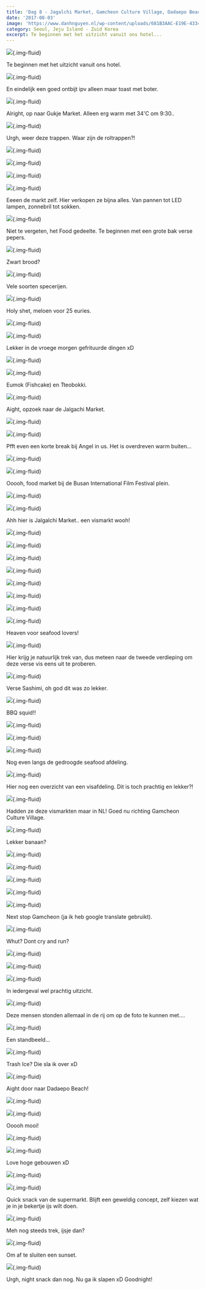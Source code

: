 ```yaml
---
title: 'Dag 8 - Jagalchi Market, Gamcheon Culture Village, Dadaepo Beach - Busan'
date: '2017-08-03'
image: 'https://www.danhnguyen.nl/wp-content/uploads/681B3AAC-E19E-4334-BF08-B076C4481015.jpg'
category: Seoul, Jeju Island - Zuid Korea
excerpt: Te beginnen met het uitzicht vanuit ons hotel...
---
```


![](https://www.danhnguyen.nl/wp-content/uploads/5C7C44A9-07A0-4C47-B5C7-648EA2C123FF-700x394.jpg){.img-fluid}

Te beginnen met het uitzicht vanuit ons hotel.

![](https://www.danhnguyen.nl/wp-content/uploads/4791964B-7F1B-46E1-BE52-4DCAD24A0E92-700x394.jpg){.img-fluid}

En eindelijk een goed ontbijt ipv alleen maar toast met boter.

![](https://www.danhnguyen.nl/wp-content/uploads/05CD95D6-A792-4399-8714-369C2F7B71F5-700x394.jpg){.img-fluid}

Alright, op naar Gukje Market. Alleen erg warm met 34'C om 9:30..

![](https://www.danhnguyen.nl/wp-content/uploads/6BFC4500-C40C-44B7-B019-1D7B561D17D7-700x394.jpg){.img-fluid}

Urgh, weer deze trappen. Waar zijn de roltrappen?!

![](https://www.danhnguyen.nl/wp-content/uploads/6941C579-63EC-41E6-8221-9E99FF1A06CE-700x394.jpg){.img-fluid}

![](https://www.danhnguyen.nl/wp-content/uploads/F7A3C570-CCEE-444C-9BA4-94C16154897E-700x394.jpg){.img-fluid}

![](https://www.danhnguyen.nl/wp-content/uploads/A4B7C6A5-68FB-4AC4-B2A8-75BEB64CCD71-700x394.jpg){.img-fluid}

![](https://www.danhnguyen.nl/wp-content/uploads/875335F7-3A0A-4DF3-96FC-D16FC4E6CDFA-700x394.jpg){.img-fluid}

Eeeen de markt zelf. Hier verkopen ze bijna alles. Van pannen tot LED lampen, zonnebril tot sokken.

![](https://www.danhnguyen.nl/wp-content/uploads/8FAB2263-921D-446A-8BC7-E23791F2E76D-700x394.jpg){.img-fluid}

Niet te vergeten, het Food gedeelte. Te beginnen met een grote bak verse pepers.

![](https://www.danhnguyen.nl/wp-content/uploads/EB5AE6DA-A148-4F21-A3C5-73113389D32B-700x394.jpg){.img-fluid}

Zwart brood?

![](https://www.danhnguyen.nl/wp-content/uploads/9B03B9E2-4038-47FF-937B-A6C7FDC51BB7-700x394.jpg){.img-fluid}

Vele soorten specerijen.

![](https://www.danhnguyen.nl/wp-content/uploads/51DFCC87-184F-4F20-B529-5B45A6BE42BA-700x394.jpg){.img-fluid}

Holy shet, meloen voor 25 euries.

![](https://www.danhnguyen.nl/wp-content/uploads/78BEAB7A-A920-4BF8-8CCA-5D020836DD74-700x394.jpg){.img-fluid}

![](https://www.danhnguyen.nl/wp-content/uploads/F24CA332-5DA5-4EDE-8DBF-4B98A707B91B-700x394.jpg){.img-fluid}

Lekker in de vroege morgen gefrituurde dingen xD

![](https://www.danhnguyen.nl/wp-content/uploads/E7D310E5-EC1C-4593-BDC5-6902E249CBAC-700x394.jpg){.img-fluid}

![](https://www.danhnguyen.nl/wp-content/uploads/43ADF1FA-F021-4596-9739-E7F2A5298898-700x394.jpg){.img-fluid}

Eumok (Fishcake) en Tteobokki.

![](https://www.danhnguyen.nl/wp-content/uploads/FE29650B-DD70-4084-AC5D-5EC70B8D2F3B-700x394.jpg){.img-fluid}

Aight, opzoek naar de Jalgachi Market.

![](https://www.danhnguyen.nl/wp-content/uploads/75BB044B-1656-4040-A877-3DB225FB3D32-700x394.jpg){.img-fluid}

![](https://www.danhnguyen.nl/wp-content/uploads/48356CE2-3670-4E18-BE78-C6D95344EDEF-700x394.jpg){.img-fluid}

Pfft even een korte break bij Angel in us. Het is overdreven warm buiten...

![](https://www.danhnguyen.nl/wp-content/uploads/14C7FE98-A112-45FF-9D0D-E725583BBB5E-700x394.jpg){.img-fluid}

![](https://www.danhnguyen.nl/wp-content/uploads/41CE5E65-CCDF-4297-A9CE-3C7313408932-700x394.jpg){.img-fluid}

Ooooh, food market bij de Busan International Film Festival plein.

![](https://www.danhnguyen.nl/wp-content/uploads/1CB37DB3-C3DA-46A3-8FA1-169CFD36FE73-700x394.jpg){.img-fluid}

![](https://www.danhnguyen.nl/wp-content/uploads/F6E1D83B-E889-4EDA-B9AD-BCF5990AE528-700x394.jpg){.img-fluid}

Ahh hier is Jalgalchi Market.. een vismarkt wooh!

![](https://www.danhnguyen.nl/wp-content/uploads/43E507BC-76F8-404A-9AD7-7099B80A8F16-700x394.jpg){.img-fluid}

![](https://www.danhnguyen.nl/wp-content/uploads/263D0E1B-9DDC-4207-A98C-D94D505957EB-700x394.jpg){.img-fluid}

![](https://www.danhnguyen.nl/wp-content/uploads/094DE75C-B371-4482-9496-5FD211494B73-700x394.jpg){.img-fluid}

![](https://www.danhnguyen.nl/wp-content/uploads/AA81B0D3-93D7-422A-B0BF-E1620FF1C2D2-700x394.jpg){.img-fluid}

![](https://www.danhnguyen.nl/wp-content/uploads/37C3AC82-E9B0-4795-9383-207C483455B2-700x394.jpg){.img-fluid}

![](https://www.danhnguyen.nl/wp-content/uploads/A7D105A4-9B46-4A70-8E6A-8895D79EF72B-700x394.jpg){.img-fluid}

![](https://www.danhnguyen.nl/wp-content/uploads/1C858BAD-F42F-40E0-8F7C-76EDF6AF28F3-700x394.jpg){.img-fluid}

![](https://www.danhnguyen.nl/wp-content/uploads/18538231-11EB-4D60-8E13-4725D6615FC1-700x394.jpg){.img-fluid}

Heaven voor seafood lovers!

![](https://www.danhnguyen.nl/wp-content/uploads/3055E57A-46C7-40D6-A8DF-2B8C555444AE-700x394.jpg){.img-fluid}

Hier krijg je natuurlijk trek van, dus meteen naar de tweede verdieping om deze verse vis eens uit te proberen.

![](https://www.danhnguyen.nl/wp-content/uploads/83A974B5-C568-49B7-9107-AD166D2FB504-700x394.jpg){.img-fluid}

Verse Sashimi, oh god dit was zo lekker.

![](https://www.danhnguyen.nl/wp-content/uploads/B7C0A788-A0D5-4ABC-BA59-FAE524BECF61-700x394.jpg){.img-fluid}

BBQ squid!!

![](https://www.danhnguyen.nl/wp-content/uploads/9EA22DA4-BAFA-4F2C-B7C4-C2167676802B-700x394.jpg){.img-fluid}

![](https://www.danhnguyen.nl/wp-content/uploads/A153D3ED-507B-4A51-BC22-A5F5AC4C18E1-700x394.jpg){.img-fluid}

![](https://www.danhnguyen.nl/wp-content/uploads/0C5C9274-EE0D-4195-80FF-7F6F1742C23C-700x394.jpg){.img-fluid}

Nog even langs de gedroogde seafood afdeling.

![](https://www.danhnguyen.nl/wp-content/uploads/611776E1-B3D6-4FCB-BC91-7D949F8CD222-700x394.jpg){.img-fluid}

Hier nog een overzicht van een visafdeling. Dit is toch prachtig en lekker?!

![](https://www.danhnguyen.nl/wp-content/uploads/47655927-5D20-4861-8446-BA0EBF686390-700x394.jpg){.img-fluid}

Hadden ze deze vismarkten maar in NL! Goed nu richting Gamcheon Culture Village.

![](https://www.danhnguyen.nl/wp-content/uploads/23916014-7CC1-433F-84EF-07FD87AFA9E6-700x394.jpg){.img-fluid}

Lekker banaan?

![](https://www.danhnguyen.nl/wp-content/uploads/08546DF9-1E52-4609-A7CB-857D00589335-700x394.jpg){.img-fluid}

![](https://www.danhnguyen.nl/wp-content/uploads/30636B88-E9E8-40A9-BEE9-9CDE0E3421BD-700x394.jpg){.img-fluid}

![](https://www.danhnguyen.nl/wp-content/uploads/6A1728DB-E19E-4881-93FA-86E9B66A7910-700x394.jpg){.img-fluid}

![](https://www.danhnguyen.nl/wp-content/uploads/B7535B7D-988B-49BA-9B63-93786C4BAA9F-700x394.jpg){.img-fluid}

![](https://www.danhnguyen.nl/wp-content/uploads/C3758609-2A0D-4FFE-A1C2-7C94600D163A-700x394.jpg){.img-fluid}

Next stop Gamcheon (ja ik heb google translate gebruikt).

![](https://www.danhnguyen.nl/wp-content/uploads/58B54FD1-2D27-450F-BED6-69EF175CC78E-700x394.jpg){.img-fluid}

Whut? Dont cry and run?

![](https://www.danhnguyen.nl/wp-content/uploads/59E3323B-8EFA-447E-B370-BBEC9C70E5AA-700x394.jpg){.img-fluid}

![](https://www.danhnguyen.nl/wp-content/uploads/47E4621A-E96B-459D-BA1F-4B9D31B37C9F-700x394.jpg){.img-fluid}

![](https://www.danhnguyen.nl/wp-content/uploads/904FD952-A1E1-46F2-9DC9-EAFD8942D033-700x394.jpg){.img-fluid}

In iedergeval wel prachtig uitzicht.

![](https://www.danhnguyen.nl/wp-content/uploads/727C8EB7-D33E-4DDE-AF85-B566270D4713-700x394.jpg){.img-fluid}

Deze mensen stonden allemaal in de rij om op de foto te kunnen met....

![](https://www.danhnguyen.nl/wp-content/uploads/6FE4F056-63C6-45FC-8761-D355C8460D7E-700x394.jpg){.img-fluid}

Een standbeeld...

![](https://www.danhnguyen.nl/wp-content/uploads/EFFC9E8E-3E1D-4221-8A48-1A586D17508A-700x394.jpg){.img-fluid}

Trash Ice? Die sla ik over xD

![](https://www.danhnguyen.nl/wp-content/uploads/70C822DD-3A52-4E18-B30B-824D841650C6-700x394.jpg){.img-fluid}

Aight door naar Dadaepo Beach!

![](https://www.danhnguyen.nl/wp-content/uploads/BB21BCFD-508D-4FD6-BD81-E78714CC39DD-700x394.jpg){.img-fluid}

![](https://www.danhnguyen.nl/wp-content/uploads/681B3AAC-E19E-4334-BF08-B076C4481015-700x394.jpg){.img-fluid}

Ooooh mooi!

![](https://www.danhnguyen.nl/wp-content/uploads/0B229C3A-BC9E-4BC7-B23E-86AADB03F05E-700x394.jpg){.img-fluid}

![](https://www.danhnguyen.nl/wp-content/uploads/0109B2B5-D93F-4075-86A3-5148B8DFD249-700x394.jpg){.img-fluid}

Love hoge gebouwen xD

![](https://www.danhnguyen.nl/wp-content/uploads/B2B9A756-3B50-425C-AC77-3C41B963E1DF-700x394.jpg){.img-fluid}

![](https://www.danhnguyen.nl/wp-content/uploads/BE04E218-3C73-4D7C-B9B6-0840E2DA5EC8-700x394.jpg){.img-fluid}

Quick snack van de supermarkt. Blijft een geweldig concept, zelf kiezen wat je in je bekertje ijs wilt doen.

![](https://www.danhnguyen.nl/wp-content/uploads/0A758A24-70AD-4435-898B-63B6577AF914-700x394.jpg){.img-fluid}

Meh nog steeds trek, ijsje dan?

![](https://www.danhnguyen.nl/wp-content/uploads/755D4BD2-B714-458F-87E3-AF4C8E2B5C28-700x394.jpg){.img-fluid}

Om af te sluiten een sunset.

![](https://www.danhnguyen.nl/wp-content/uploads/21F20D1F-3FA8-4878-923F-401A760E7030-700x394.jpg){.img-fluid}

Urgh, night snack dan nog. Nu ga ik slapen xD
Goodnight!
